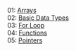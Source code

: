 01: [Arrays](../master/MySolution/arrays.h)<br>
02: [Basic Data Types](../MySolution/master/basicDataTypes.h)<br>
03: [For Loop](../master/MySolution/forLoop.h)<br>
04: [Functions](../master/MySolution/functions.h)<br>
05: [Pointers](../master/MySolution/pointer.h)<br>

